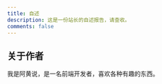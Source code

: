 ```yaml
---
title: 自述
description: 这是一份站长的自述报告，请查收。
comments: false
---
```

## 关于作者

我是阿黄说，是一名前端开发者，喜欢各种有趣的东西。

